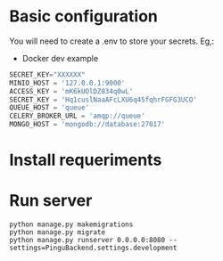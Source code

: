 # Basic configuration

You will need to create a .env to store your secrets. Eg,:

* Docker dev example
```Python
SECRET_KEY="XXXXXX"
MINIO_HOST = '127.0.0.1:9000'
ACCESS_KEY = 'mK6kUOlDZ834q0wL'
SECRET_KEY = 'Hq1cuslNaaAFcLXU6q45fqhrFGFG3UCO'
QUEUE_HOST = 'queue'
CELERY_BROKER_URL = 'amqp://queue'
MONGO_HOST = 'mongodb://database:27017'
```

# Install requeriments

# Run server
```
python manage.py makemigrations
python manage.py migrate
python manage.py runserver 0.0.0.0:8080 --settings=PinguBackend.settings.development
```
